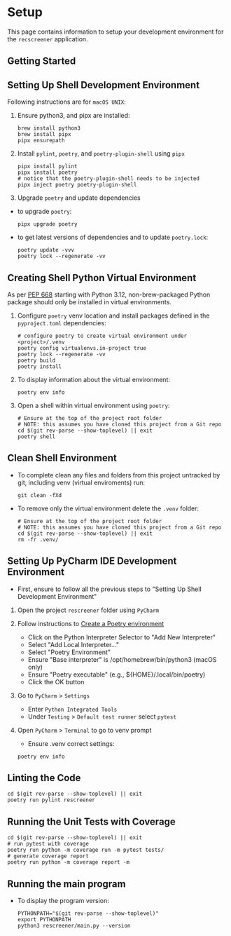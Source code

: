 # Setup

This page contains information to setup your development environment for 
the `recscreener` application.

## Getting Started

## Setting Up Shell Development Environment

Following instructions are for `macOS UNIX`:

1. Ensure python3, and pipx are installed:

    ```shell
    brew install python3
    brew install pipx
    pipx ensurepath
    ```

2. Install `pylint`, `poetry`, and `poetry-plugin-shell`  using `pipx`

    ```shell
    pipx install pylint
    pipx install poetry
    # notice that the poetry-plugin-shell needs to be injected
    pipx inject poetry poetry-plugin-shell
    ```

3. Upgrade `poetry` and update dependencies

- to upgrade `poetry`:

    ```shell
    pipx upgrade poetry
  ```
  
- to get latest versions of dependencies and to update `poetry.lock`:

    ```shell
    poetry update -vvv
    poetry lock --regenerate -vv
    ```

## Creating Shell Python Virtual Environment

As per [PEP 668](https://peps.python.org/pep-0668/) starting with Python 3.12,
non-brew-packaged Python package should only be installed in virtual
environments.

1. Configure `poetry` venv location and install packages defined in the
   `pyproject.toml` dependencies:

    ```shell
    # configure poetry to create virtual environment under <project>/.venv
    poetry config virtualenvs.in-project true
    poetry lock --regenerate -vv
    poetry build
    poetry install
    ```

2. To display information about the virtual environment:

    ```shell
    poetry env info
    ```

3. Open a shell within virtual environment using `poetry`:

    ```shell
    # Ensure at the top of the project root folder
    # NOTE: this assumes you have cloned this project from a Git repo
    cd $(git rev-parse --show-toplevel) || exit
    poetry shell
    ```

## Clean Shell Environment

- To complete clean any files and folders from this project untracked by git,
  including venv (virtual enviroments) run:

    ```shell
    git clean -fXd
    ```

- To remove only the virtual environment delete the `.venv` folder:

    ```shell
    # Ensure at the top of the project root folder
    # NOTE: this assumes you have cloned this project from a Git repo
    cd $(git rev-parse --show-toplevel) || exit
    rm -fr .venv/
    ```

## Setting Up PyCharm IDE Development Environment

- First, ensure to follow all the previous steps to "Setting Up Shell
  Development Environment"

1. Open the project `rescreener` folder using `PyCharm`
2. Follow instructions
   to [Create a Poetry environment](https://www.jetbrains.com/help/pycharm/poetry.html#poetry-env)
    - Click on the Python Interpreter Selector to "Add New Interpreter"
    - Select "Add Local Interpreter..."
    - Select "Poetry Environment"
    - Ensure "Base interpreter" is /opt/homebrew/bin/python3 (macOS only)
    - Ensure "Poetry executable" (e.g., ${HOME}/.local/bin/poetry)
    - Click the OK button
3. Go to `PyCharm` > `Settings`
    - Enter `Python Integrated Tools`
    - Under `Testing` > `Default test runner` select `pytest`
4. Open `PyCharm` > `Terminal` to go to venv prompt
    - Ensure .venv correct settings:

    ```shell
    poetry env info
    ```

## Linting the Code

   ```shell
   cd $(git rev-parse --show-toplevel) || exit
   poetry run pylint rescreener
   ```

## Running the Unit Tests with Coverage

   ```shell
   cd $(git rev-parse --show-toplevel) || exit
   # run pytest with coverage
   poetry run python -m coverage run -m pytest tests/
   # generate coverage report
   poetry run python -m coverage report -m
   ```

## Running the main program

- To display the program version:

    ```shell
    PYTHONPATH="$(git rev-parse --show-toplevel)"
    export PYTHONPATH
    python3 rescreener/main.py --version
    ```
